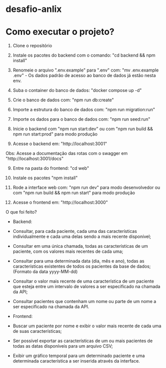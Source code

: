 # desafio-anlix

# Como executar o projeto?

1. Clone o repositório

2. Instale os pacotes do backend com o comando: "cd backend && npm install"

3. Renomeie o arquivo ".env.example" para ".env" com: "mv .env.example .env" - Os dados padrão de acesso ao banco de dados já estão nesta env.

4. Suba o container do banco de dados: "docker compose up -d"

5. Crie o banco de dados com: "npm run db:create"

6. Importe a estrutura do banco de dados com: "npm run migration:run"

7. Importe os dados para o banco de dados com: "npm run seed:run"

8. Inicie o backend com "npm run start:dev" ou com "npm run build && npm run start:prod" para modo produção

9. Acesse o backend em: "http://localhost:3001"

Obs: Acesse a documentação das rotas com o swagger em "http://localhost:3001/docs"

9. Entre na pasta do frontend: "cd web"

10. Instale os pacotes "npm install"

11. Rode a interface web com: "npm run dev" para modo desenvolvedor ou com "npm run build && npm run start" para modo produção

12. Acesse o frontend em: "http://localhost:3000"

O que foi feito?

- Backend:
- Consultar, para cada paciente, cada uma das características individualmente e cada uma delas sendo a mais recente disponível;
- Consultar em uma única chamada, todas as características de um paciente, com os valores mais recentes de cada uma;
- Consultar para uma determinada data (dia, mês e ano), todas as características existentes de todos os pacientes da base de dados; (Formato da data yyyy-MM-dd)
- Consultar o valor mais recente de uma característica de um paciente que esteja entre um intervalo de valores a ser especificado na chamada da API;
- Consultar pacientes que contenham um nome ou parte de um nome a ser especificado na chamada da API.

- Frontend:
- Buscar um paciente por nome e exibir o valor mais recente de cada uma de suas características;
- Ser possível exportar as características de um ou mais pacientes de todas as datas disponíveis para um arquivo CSV;
- Exibir um gráfico temporal para um determinado paciente e uma determinada característica a ser inserida através da interface.
